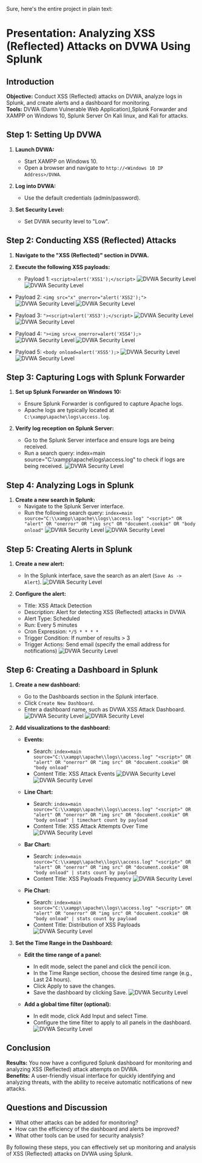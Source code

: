  Sure, here's the entire project in plain text:

# Presentation: Analyzing XSS (Reflected) Attacks on DVWA Using Splunk

## Introduction
**Objective:** Conduct XSS (Reflected) attacks on DVWA, analyze logs in Splunk, and create alerts and a dashboard for monitoring.  
**Tools:** DVWA (Damn Vulnerable Web Application),Splunk Forwarder and XAMPP on Windows 10, Splunk Server On Kali linux, and Kali for attacks.

## Step 1: Setting Up DVWA
1. **Launch DVWA:**
   - Start XAMPP on Windows 10.
   - Open a browser and navigate to `http://<Windows 10 IP Address>/DVWA`.

2. **Log into DVWA:**
   - Use the default credentials (admin/password).

3. **Set Security Level:**
   - Set DVWA security level to "Low".

## Step 2: Conducting XSS (Reflected) Attacks
1. **Navigate to the "XSS (Reflected)" section in DVWA.**

2. **Execute the following XSS payloads:**
   - Payload 1: `<script>alert('XSS1');</script>`
  ![DVWA Security Level](https://github.com/gena205/DVWA-Attack-Analysis-with-Splunk/blob/main/Screenshots/xss/xss_reflected/alert1.png)
  ![DVWA Security Level](Screenshots/xss/xss_reflected/XSS1.2.png)

- Payload 2: `<img src="x" onerror="alert('XSS2');">`
  ![DVWA Security Level](Screenshots/xss/xss_reflected/XSS2.1.png)
  ![DVWA Security Level](Screenshots/xss/xss_reflected/XSS2.2.png)

- Payload 3: `"><script>alert('XSS3');</script>`
  ![DVWA Security Level](./Screenshots/xss/xss_reflected/XSS3.1.png)
  ![DVWA Security Level](Screenshots/xss/xss_reflected/XSS3.2.png)

- Payload 4: `"><img src=x onerror=alert('XSS4');>`
  ![DVWA Security Level](Screenshots/xss/xss_reflected/XSS4.1.png)
  ![DVWA Security Level](Screenshots/xss/xss_reflected/XSS4.2.png)

- Payload 5: `<body onload=alert('XSS5');>`
  ![DVWA Security Level](Screenshots/xss/xss_reflected/XSS5.1.png)
  ![DVWA Security Level](Screenshots/xss/xss_reflected/XSS5.2.png)


## Step 3: Capturing Logs with Splunk Forwarder
1. **Set up Splunk Forwarder on Windows 10:**
   - Ensure Splunk Forwarder is configured to capture Apache logs.
   - Apache logs are typically located at `C:\xampp\apache\logs\access.log`.

2. **Verify log reception on Splunk Server:**
   - Go to the Splunk Server interface and ensure logs are being received.
   - Run a search query: index=main source="C:\\xampp\\apache\\logs\\access.log" to check if logs are being received. 
   ![DVWA Security Level](Screenshots/dvwa-security-level.png)

## Step 4: Analyzing Logs in Splunk
1. **Create a new search in Splunk:**
   - Navigate to the Splunk Server interface.
   - Run the following search query: `index=main source="C:\\xampp\\apache\\logs\\access.log" "<script>" OR "alert" OR "onerror" OR "img src" OR "document.cookie" OR "body onload"`
   ![DVWA Security Level](Screenshots\xss\xss_reflected\splunk_logs1.png)
   ![DVWA Security Level](Screenshots\xss\xss_reflected\splunk_logs2.png)

## Step 5: Creating Alerts in Splunk
1. **Create a new alert:**
   - In the Splunk interface, save the search as an alert (`Save As -> Alert`).
   ![DVWA Security Level](Screenshots\xss\xss_reflected\alert1.png)

2. **Configure the alert:**
   - Title: XSS Attack Detection
   - Description: Alert for detecting XSS (Reflected) attacks in DVWA
   - Alert Type: Scheduled
   - Run: Every 5 minutes
   - Cron Expression: `*/5 * * * *`
   - Trigger Condition: If number of results > 3
   - Trigger Actions: Send email (specify the email address for notifications)
   ![DVWA Security Level](Screenshots\xss\xss_reflected\alert2.png)

## Step 6: Creating a Dashboard in Splunk
1. **Create a new dashboard:**
   - Go to the Dashboards section in the Splunk interface.
   - Click `Create New Dashboard`.
   - Enter a dashboard name, such as DVWA XSS Attack Dashboard.
   ![DVWA Security Level](Screenshots\xss\xss_reflected\Dashboard1.png)
   ![DVWA Security Level](Screenshots\xss\xss_reflected\Dashboard2.png)

2. **Add visualizations to the dashboard:**
   - **Events:**
     - Search: `index=main source="C:\\xampp\\apache\\logs\\access.log" "<script>" OR "alert" OR "onerror" OR "img src" OR "document.cookie" OR "body onload"`
     - Content Title: XSS Attack Events
   ![DVWA Security Level](Screenshots\xss\xss_reflected\events1.png)
   ![DVWA Security Level](Screenshots\xss\xss_reflected\Events2.png)

   - **Line Chart:**
     - Search: `index=main source="C:\\xampp\\apache\\logs\\access.log" "<script>" OR "alert" OR "onerror" OR "img src" OR "document.cookie" OR "body onload" | timechart count by payload`
     - Content Title: XSS Attack Attempts Over Time
   ![DVWA Security Level](Screenshots\xss\xss_reflected\line.png)

   - **Bar Chart:**
     - Search: `index=main source="C:\\xampp\\apache\\logs\\access.log" "<script>" OR "alert" OR "onerror" OR "img src" OR "document.cookie" OR "body onload" | stats count by payload`
     - Content Title: XSS Payloads Frequency
   ![DVWA Security Level](Screenshots\xss\xss_reflected\barchart.png)

   - **Pie Chart:**
     - Search: `index=main source="C:\\xampp\\apache\\logs\\access.log" "<script>" OR "alert" OR "onerror" OR "img src" OR "document.cookie" OR "body onload" | stats count by payload`
     - Content Title: Distribution of XSS Payloads
   ![DVWA Security Level](Screenshots\xss\xss_reflected\piechart.png)

3. **Set the Time Range in the Dashboard:**
   - **Edit the time range of a panel:**
     - In edit mode, select the panel and click the pencil icon.
     - In the Time Range section, choose the desired time range (e.g., Last 24 hours).
     - Click Apply to save the changes.
     - Save the dashboard by clicking Save.
   ![DVWA Security Level]()

   - **Add a global time filter (optional):**
     - In edit mode, click Add Input and select Time.
     - Configure the time filter to apply to all panels in the dashboard.
   ![DVWA Security Level](Screenshots\xss\xss_reflected\timerange.png)

## Conclusion
**Results:** You now have a configured Splunk dashboard for monitoring and analyzing XSS (Reflected) attack attempts on DVWA.  
**Benefits:** A user-friendly visual interface for quickly identifying and analyzing threats, with the ability to receive automatic notifications of new attacks.

## Questions and Discussion
- What other attacks can be added for monitoring?
- How can the efficiency of the dashboard and alerts be improved?
- What other tools can be used for security analysis?

By following these steps, you can effectively set up monitoring and analysis of XSS (Reflected) attacks on DVWA using Splunk.
